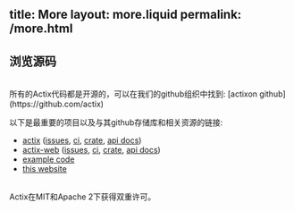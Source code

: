 title:   More
layout: more.liquid
permalink: /more.html
---
<section >
<div >

# 浏览源码

<br>
所有的Actix代码都是开源的，可以在我们的github组织中找到: [actixon github](https://github.com/actix)

以下是最重要的项目以及与其github存储库和相关资源的链接:

* [actix](https://github.com/actix/actix) ([issues](https://github.com/actix/actix/issues), [ci](https://travis-ci.org/actix/actix), [crate](https://crates.io/crates/actix), [api docs](https://docs.rs/actix))
* [actix-web](https://github.com/actix/actix-web) ([issues](https://github.com/actix/actix-web/issues), [ci](https://travis-ci.org/actix/actix-web), [crate](https://crates.io/crates/actix-web), [api docs](https://docs.rs/actix-web))
* [example code](https://github.com/actix/examples)
* [this website](https://github.com/actix-cn/actix-cn-website)

<br>
Actix在MIT和Apache 2下获得双重许可。


</div>
</section>
